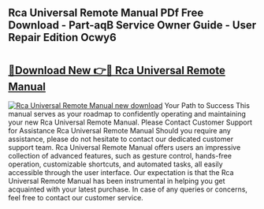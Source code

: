 ## Rca Universal Remote Manual PDf Free Download - Part-aqB Service Owner Guide - User Repair Edition Ocwy6

# <h2><a href="http://bc4476.oget.top/?id=Rca+Universal+Remote+Manual">🔗Download New 👉🔴 Rca Universal Remote Manual</a></h2>

[![Rca Universal Remote Manual new download](https://i.imgur.com/5g1atiW.png)](http://bc4476.oget.top/?id=Rca+Universal+Remote+Manual)
Your Path to Success This manual serves as your roadmap to confidently operating and maintaining your new Rca Universal Remote Manual. Please Contact Customer Support for Assistance Rca Universal Remote Manual Should you require any assistance, please do not hesitate to contact our dedicated customer support team. Rca Universal Remote Manual offers users an impressive collection of advanced features, such as gesture control, hands-free operation, customizable shortcuts, and automated tasks, all easily accessible through the user interface. Our expectation is that the Rca Universal Remote Manual has been instrumental in helping you get acquainted with your latest purchase. In case of any queries or concerns, feel free to contact our customer service.
